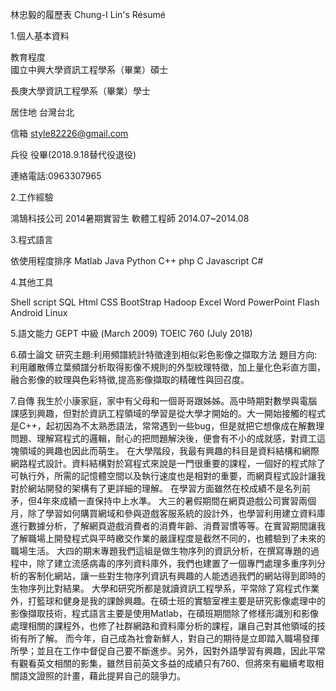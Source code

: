 林忠毅的履歷表
Chung-I Lin's Résumé

1.個人基本資料

教育程度	
國立中興大學資訊工程學系（畢業）碩士
             
長庚大學資訊工程學系（畢業）學士
             
居住地	台灣台北

信箱 style82226@gmail.com

兵役 役畢(2018.9.18替代役退役)

連絡電話:0963307965


2.工作經驗

鴻鵠科技公司 2014暑期實習生 軟體工程師 2014.07~2014.08

3.程式語言

依使用程度排序
Matlab
Java
Python
C++
php
C
Javascript
C#

4.其他工具

Shell script
SQL
Html
CSS
BootStrap
Hadoop
Excel
Word
PowerPoint
Flash
Android
Linux

5.語文能力
GEPT 中級 (March 2009)
TOEIC 760 (July 2018)

6.碩士論文
研究主題:利用頻譜統計特徵達到相似彩色影像之擷取方法
題目方向: 利用離散傅立葉頻譜分析取得影像不規則的外型紋理特徵，加上量化色彩直方圖，
         融合影像的紋理與色彩特徵,提高影像擷取的精確性與回召度。
         
7.自傳
    我生於小康家庭，家中有父母和一個哥哥跟姊姊。高中時期對數學與電腦課感到興趣，但對於資訊工程領域的學習是從大學才開始的。大一開始接觸的程式是C++，起初因為不太熟悉語法，常常遇到一些bug，但是就把它想像成在解數理問題、理解寫程式的邏輯，耐心的把問題解決後，便會有不小的成就感，對資工這塊領域的興趣也因此而萌生。
    在大學階段，我最有興趣的科目是資料結構和網際網路程式設計。資料結構對於寫程式來說是一門很重要的課程，一個好的程式除了可執行外，所需的記憶體空間以及執行速度也是相對的重要，而網頁程式設計讓我對於網站開發的架構有了更詳細的理解。 在學習方面雖然在校成績不是名列前矛，但4年來成績一直保持中上水準。
    大三的暑假期間在網頁遊戲公司實習兩個月，除了學習如何購買網域和參與遊戲客服系統的設計外，也學習利用建立資料庫進行數據分析，了解網頁遊戲消費者的消費年齡、消費習慣等等。在實習期間讓我了解職場上開發程式與平時繳交作業的嚴謹程度是截然不同的，也體驗到了未來的職場生活。
    大四的期末專題我們這組是做生物序列的資訊分析，在撰寫專題的過程中，除了建立流感病毒的序列資料庫外，我們也建置了一個專門處理多重序列分析的客制化網站，讓一些對生物序列資訊有興趣的人能透過我們的網站得到即時的生物序列比對結果。
    大學和研究所都是就讀資訊工程學系，平常除了寫程式作業外，打籃球和健身是我的課餘興趣。在碩士班的實驗室裡主要是研究影像處理中的影像擷取技術，程式語言主要是使用Matlab，在碩班期間除了修樣形識別和影像處理相關的課程外，也修了社群網路和資料庫分析的課程，讓自己對其他領域的技術有所了解。
    而今年，自己成為社會新鮮人，對自己的期待是立即踏入職場發揮所學；並且在工作中督促自己要不斷進步。另外，因對外語學習有興趣，因此平常有觀看英文相關的影集，雖然目前英文多益的成績只有760、但將來有繼續考取相關語文證照的計畫，藉此提昇自己的競爭力。









